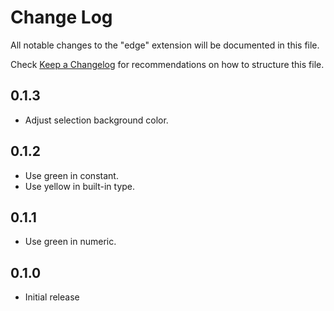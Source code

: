 # Change Log

All notable changes to the "edge" extension will be documented in this file.

Check [Keep a Changelog](http://keepachangelog.com/) for recommendations on how to structure this file.

## 0.1.3

- Adjust selection background color.

## 0.1.2

- Use green in constant.
- Use yellow in built-in type.

## 0.1.1

- Use green in numeric.

## 0.1.0

- Initial release
